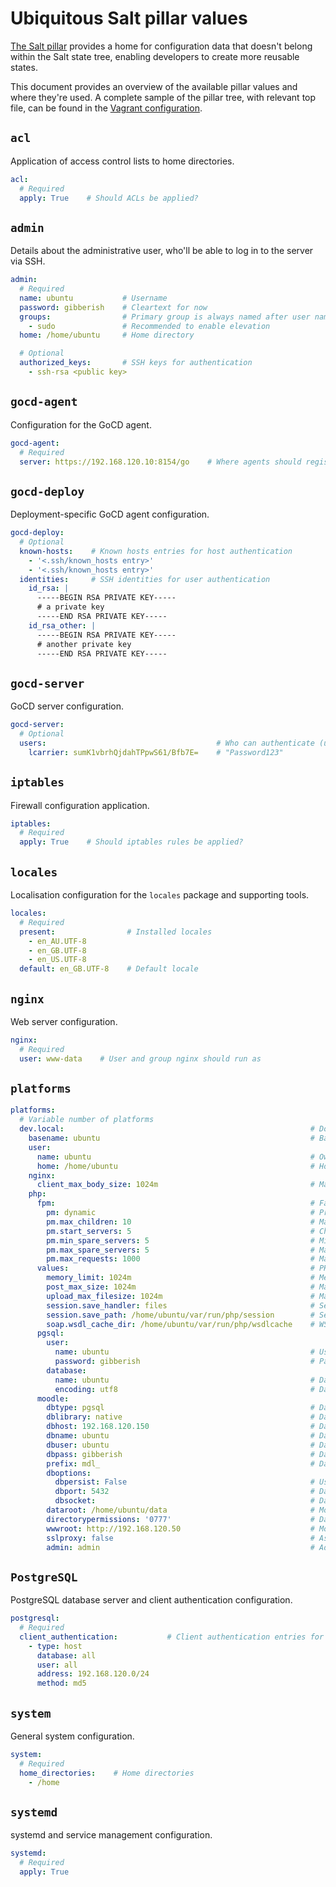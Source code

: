 # Ubiquitous Salt pillar values

[The Salt pillar](https://docs.saltstack.com/en/latest/topics/tutorials/pillar.html) provides a home for configuration data that doesn't belong within the Salt state tree, enabling developers to create more reusable states.

This document provides an overview of the available pillar values and where they're used. A complete sample of the pillar tree, with relevant top file, can be found in the [Vagrant configuration](../vagrant/salt/pillar).

## `acl`

Application of access control lists to home directories.

```yaml
acl:
  # Required
  apply: True    # Should ACLs be applied?
```

## `admin`

Details about the administrative user, who'll be able to log in to the server via SSH.

```yaml
admin:
  # Required
  name: ubuntu           # Username
  password: gibberish    # Cleartext for now
  groups:                # Primary group is always named after user name
    - sudo               # Recommended to enable elevation
  home: /home/ubuntu     # Home directory

  # Optional
  authorized_keys:       # SSH keys for authentication
    - ssh-rsa <public key>
```

## `gocd-agent`

Configuration for the GoCD agent.

```yaml
gocd-agent:
  # Required
  server: https://192.168.120.10:8154/go    # Where agents should register
```

## `gocd-deploy`

Deployment-specific GoCD agent configuration.

```yaml
gocd-deploy:
  # Optional
  known-hosts:    # Known hosts entries for host authentication
    - '<.ssh/known_hosts entry>'
    - '<.ssh/known_hosts entry>'
  identities:     # SSH identities for user authentication
    id_rsa: |
      -----BEGIN RSA PRIVATE KEY-----
      # a private key
      -----END RSA PRIVATE KEY-----
    id_rsa_other: |
      -----BEGIN RSA PRIVATE KEY-----
      # another private key
      -----END RSA PRIVATE KEY-----
```

## `gocd-server`

GoCD server configuration.

```yaml
gocd-server:
  # Optional
  users:                                      # Who can authenticate (username, SHA1 hash of password)
    lcarrier: sumK1vbrhQjdahTPpwS61/Bfb7E=    # "Password123"
```

## `iptables`

Firewall configuration application.

```yaml
iptables:
  # Required
  apply: True    # Should iptables rules be applied?
```

## `locales`

Localisation configuration for the `locales` package and supporting tools.

```yaml
locales:
  # Required
  present:                # Installed locales
    - en_AU.UTF-8
    - en_GB.UTF-8
    - en_US.UTF-8
  default: en_GB.UTF-8    # Default locale
```

## `nginx`

Web server configuration.

```yaml
nginx:
  # Required
  user: www-data    # User and group nginx should run as
```

## `platforms`

```yaml
platforms:
  # Variable number of platforms
  dev.local:                                                       # Domain name
    basename: ubuntu                                               # Basename for configuration files
    user:
      name: ubuntu                                                 # Owning local user account
      home: /home/ubuntu                                           # Home directory
    nginx:
      client_max_body_size: 1024m                                  # Maximum request payload size
    php:
      fpm:                                                         # FastCGI Process Manager
        pm: dynamic                                                # Process management mode
        pm.max_children: 10                                        # Maximum child processes
        pm.start_servers: 5                                        # Child processes to start
        pm.min_spare_servers: 5                                    # Minimum idle servers
        pm.max_spare_servers: 5                                    # Maximum idle servers
        pm.max_requests: 1000                                      # Maximum requests per child
      values:                                                      # PHP runtime configuration
        memory_limit: 1024m                                        # Memory limit
        post_max_size: 1024m                                       # Maximum request payload size
        upload_max_filesize: 1024m                                 # Maximum size of single uploaded file
        session.save_handler: files                                # Session storage
        session.save_path: /home/ubuntu/var/run/php/session        # Session storage location
        soap.wsdl_cache_dir: /home/ubuntu/var/run/php/wsdlcache    # WSDL cache directory
      pgsql:
        user:
          name: ubuntu                                             # Username
          password: gibberish                                      # Password
        database:
          name: ubuntu                                             # Database name
          encoding: utf8                                           # Database encoding
      moodle:
        dbtype: pgsql                                              # Database type
        dblibrary: native                                          # Database library
        dbhost: 192.168.120.150                                    # Database host
        dbname: ubuntu                                             # Database name
        dbuser: ubuntu                                             # Database user
        dbpass: gibberish                                          # Database password
        prefix: mdl_                                               # Database table prefix
        dboptions:
          dbpersist: False                                         # Use persistent connections?
          dbport: 5432                                             # Database port
          dbsocket:                                                # Database socket
        dataroot: /home/ubuntu/data                                # Moodle data directory
        directorypermissions: '0777'                               # Data directory permissions
        wwwroot: http://192.168.120.50                             # Moodle base URL
        sslproxy: false                                            # Assume SSL terminated on load balancer
        admin: admin                                               # Administration directory
```

## `PostgreSQL`

PostgreSQL database server and client authentication configuration.

```yaml
postgresql:
  # Required
  client_authentication:           # Client authentication entries for pg_hba.conf
    - type: host
      database: all
      user: all
      address: 192.168.120.0/24
      method: md5
```

## `system`

General system configuration.

```yaml
system:
  # Required
  home_directories:    # Home directories
    - /home
```

## `systemd`

systemd and service management configuration.

```yaml
systemd:
  # Required
  apply: True
```
